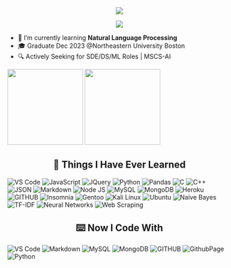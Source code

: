 <!-- <h1 align="center">Hi 👋, I'm Andy(Xiang-Yu) Cui <br><br> <img src="https://komarev.com/ghpvc/?username=AndyFCui&style=for-the-badge"> </h1> -->
<p align="center">
  <a href="https://git.io/typing-svg">
    <img src="https://readme-typing-svg.demolab.com/?lines=Hi+👋,+I'm+Andy(Xiang-Yu)+Cui;Welcome+to+my+GitHub+Profile!">
  </a>
</p>

<!-- View record -->
<p align="center">
  <img src="https://komarev.com/ghpvc/?username=AndyFCui&style=for-the-badge">
</p>



- 🌱 I’m currently learning **Natural Language Processing**
- 🎓 Graduate Dec 2023 @Northeastern University Boston
- 🔍 Actively Seeking for SDE/DS/ML Roles | MSCS-AI

<td valign="top" width="80%">
<span><img src="https://github-readme-stats.vercel.app/api/top-langs/?username=AndyFCui&layout=compact" height="170px" /></span>
<span><img height="170px" src="https://github-readme-stats.vercel.app/api?username=AndyFCui&hide_title=true&hide_border=true&show_icons=true&line_height=21&text_color=000&icon_color=000&bg_color=0,ea6161,ffc64d,fffc4d,52fa5a&theme=graywhite" /></span>






<h2 align="center">📓 Things I Have Ever Learned </h2>  
<p>
   <img alt="VS Code" src="https://img.shields.io/badge/Visual_Studio_Code-0078D4?style=for-the-badge&logo=visual%20studio%20code&logoColor=white" />
   <img alt="JavaScript" src="https://img.shields.io/badge/JavaScript-323330?style=for-the-badge&logo=javascript&logoColor=F7DF1E" />
   <img alt="JQuery" src="https://img.shields.io/badge/jQuery-0769AD?style=for-the-badge&logo=jquery&logoColor=white" />
  <img alt="Python" src="https://img.shields.io/badge/Python-FFD43B?style=for-the-badge&logo=python&logoColor=blue" />
  <img alt="Pandas" src="https://img.shields.io/badge/Pandas-2C2D72?style=for-the-badge&logo=pandas&logoColor=white" />
  <img alt="C" src="https://img.shields.io/badge/C-00599C?style=for-the-badge&logo=c&logoColor=white" />
  <img alt="C++" src="https://img.shields.io/badge/C%2B%2B-00599C?style=for-the-badge&logo=c%2B%2B&logoColor=white" />
   <img alt="JSON" src="https://img.shields.io/badge/json-5E5C5C?style=for-the-badge&logo=json&logoColor=white" />
   <img alt="Markdown" src="https://img.shields.io/badge/Markdown-000000?style=for-the-badge&logo=markdown&logoColor=white" />
   <img alt="Node JS" src="https://img.shields.io/badge/Node.js-339933?style=for-the-badge&logo=nodedotjs&logoColor=white" />
   <img alt="MySQL" src="https://img.shields.io/badge/MySQL-005C84?style=for-the-badge&logo=mysql&logoColor=white" />
   <img alt="MongoDB" src="https://img.shields.io/badge/MongoDB-4EA94B?style=for-the-badge&logo=mongodb&logoColor=white" />
    <img alt="Heroku" src="https://img.shields.io/badge/Heroku-430098?style=for-the-badge&logo=heroku&logoColor=white" />
   <img alt="GITHUB" src="https://img.shields.io/badge/GitHub-100000?style=for-the-badge&logo=github&logoColor=white" />
  <img alt="Insomnia" src="https://img.shields.io/badge/Insomnia-5849be?style=for-the-badge&logo=Insomnia&logoColor=white" />
  <img alt="Gentoo" src="https://img.shields.io/badge/Gentoo-54487A?style=for-the-badge&logo=gentoo&logoColor=white" />
  <img alt="Kali Linux" src="https://img.shields.io/badge/Debian-A81D33?style=for-the-badge&logo=debian&logoColor=white" />
  <img alt="Ubuntu" src="https://img.shields.io/badge/Ubuntu-E95420?style=for-the-badge&logo=ubuntu&logoColor=white" />
  <img alt="Naive Bayes" src="https://img.shields.io/badge/Naive%20Bayes-2C2D72?style=for-the-badge&logo=data:image/svg+xml;base64,[some_base64_encoded_data]&logoColor=white" />
  <img alt="TF-IDF" src="https://img.shields.io/badge/TF--IDF-2C2D72?style=for-the-badge&logo=data:image/svg+xml;base64,[some_base64_encoded_data]&logoColor=white" />
  <img alt="Neural Networks" src="https://img.shields.io/badge/Neural%20Networks-2C2D72?style=for-the-badge&logo=tensorflow&logoColor=white" />
  <img alt="Web Scraping" src="https://img.shields.io/badge/Web%20Scraping-2C2D72?style=for-the-badge&logo=internet-explorer&logoColor=white" />

  
</p>

<h2 align="center">⌨️ Now I Code With</h2>
 <p>
  <img alt="VS Code" src="https://img.shields.io/badge/Visual_Studio_Code-0078D4?style=for-the-badge&logo=visual%20studio%20code&logoColor=white" />
  <img alt="Markdown" src="https://img.shields.io/badge/Markdown-000000?style=for-the-badge&logo=markdown&logoColor=white" />
  <img alt="MySQL" src="https://img.shields.io/badge/MySQL-005C84?style=for-the-badge&logo=mysql&logoColor=white" />
  <img alt="MongoDB" src="https://img.shields.io/badge/MongoDB-4EA94B?style=for-the-badge&logo=mongodb&logoColor=white" />
  <img alt="GITHUB" src="https://img.shields.io/badge/GitHub-100000?style=for-the-badge&logo=github&logoColor=white" />
  <img alt="GithubPage" src="https://img.shields.io/badge/GitHub%20Pages-222222?style=for-the-badge&logo=GitHub%20Pages&logoColor=white" />
  <img alt="Python" src="https://img.shields.io/badge/Python-FFD43B?style=for-the-badge&logo=python&logoColor=blue" />
</p>
